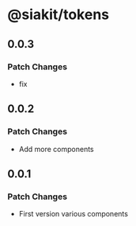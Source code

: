 # @siakit/tokens

## 0.0.3

### Patch Changes

- fix

## 0.0.2

### Patch Changes

- Add more components

## 0.0.1

### Patch Changes

- First version various components
